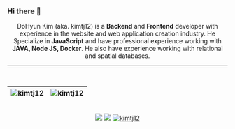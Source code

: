 ### Hi there 👋

<p align="center">
  DoHyun Kim (aka. kimtj12) is a <b>Backend</b> and <b>Frontend</b> developer with experience in the website and web application creation industry. He Specialize in <b>JavaScript</b> and have professional experience working with <b>JAVA, Node JS, Docker</b>. He also have experience working with relational and spatial databases. 
</p>
<hr>
</br>

| <img src="https://github-readme-stats.vercel.app/api?username=kimtj12&show_icons=true&theme=vue&include_all_commits=true" alt="kimtj12" /> | <img src="https://github-readme-stats.vercel.app/api/top-langs/?username=kimtj12&layout=compact&theme=vue&langs_count=10&hide=tsql,css" alt="kimtj12" /> |
| ------------------------------------------------------------------------------------------------------------------------------------------ | -------------------------------------------------------------------------------------------------------------------------------------------------------- |

<br/>
<div align="center">
<a href="https://github.com/kimtj12?tab=followers"><img src="https://img.shields.io/github/followers/kimtj12.svg?style=social&label=Follow&maxAge=z"></a>
<a href="https://github.com/kimtj12"><img src="https://badges.frapsoft.com/os/v1/open-source.svg?v=103"></a>
<a href="https://github.com/kimtj12"><img src="https://komarev.com/ghpvc/?username=kimtj12" alt="kimtj12"/></a>

</div>

<!--
**kimtj12/kimtj12** is a ✨ _special_ ✨ repository because its `README.md` (this file) appears on your GitHub profile.

Here are some ideas to get you started:

- 🔭 I’m currently working on ...
- 🌱 I’m currently learning ...
- 👯 I’m looking to collaborate on ...
- 🤔 I’m looking for help with ...
- 💬 Ask me about ...
- 📫 How to reach me: ...
- 😄 Pronouns: ...
- ⚡ Fun fact: ...
-->
